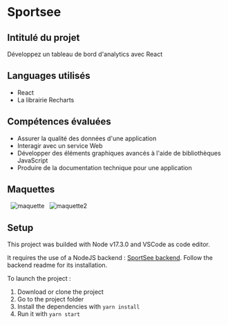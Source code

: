 # Sportsee

## Intitulé du projet
Développez un tableau de bord d'analytics avec React

## Languages utilisés 
 - React 
 - La librairie Recharts  

## Compétences évaluées
- Assurer la qualité des données d'une application
- Interagir avec un service Web
- Développer des éléments graphiques avancés à l'aide de bibliothèques JavaScript
- Produire de la documentation technique pour une application

## Maquettes
&nbsp;
![maquette](https://user-images.githubusercontent.com/82055836/149948772-18b1c323-ccf9-406b-bb9e-44639b104b4b.png)
&nbsp;
![maquette2](https://user-images.githubusercontent.com/82055836/149948802-83405309-04fd-4ff3-bae8-fc69c0304126.png)

## Setup

This project was builded with Node v17.3.0 and VSCode as code editor.

It requires the use of a NodeJS backend : [SportSee backend](https://github.com/Tim-jn/P12_Backend).
Follow the backend readme for its installation.

To launch the project :

1. Download or clone the project
2. Go to the project folder
3. Install the dependencies with `yarn install`
4. Run it with `yarn start`
